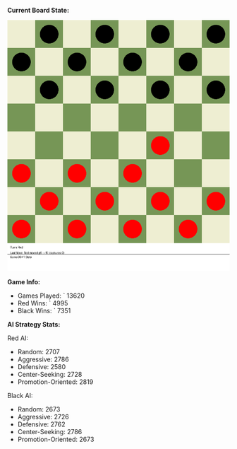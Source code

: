 
**Current Board State:**  
<!-- START_GIF -->
![Checkers Game](./checkers_game.gif)
<!-- END_GIF -->

**Game Info:**  
- Games Played: `<!-- GAMES_PLAYED --> 13620
- Red Wins: `<!-- RED_WINS --> 4995
- Black Wins: `<!-- BLACK_WINS --> 7351

<!-- AI_STATS -->
**AI Strategy Stats:**

Red AI:
- Random: 2707
- Aggressive: 2786
- Defensive: 2580
- Center-Seeking: 2728
- Promotion-Oriented: 2819

Black AI:
- Random: 2673
- Aggressive: 2726
- Defensive: 2762
- Center-Seeking: 2786
- Promotion-Oriented: 2673
